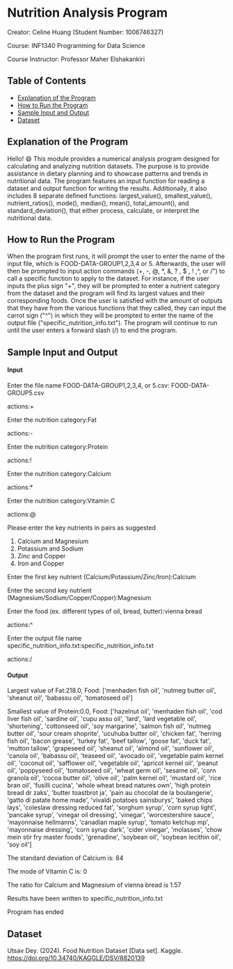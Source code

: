 # Nutrition Analysis Program

Creator: Celine Huang (Student Number: 1006746327)

Course: INF1340 Programming for Data Science

Course Instructor: Professor Maher Elshakankiri


## Table of Contents
- [Explanation of the Program](#explanation-of-the-program)
- [How to Run the Program](#how-to-run-the-program)
- [Sample Input and Output](#sample-input-and-output)
- [Dataset](#dataset)
 
## Explanation of the Program 
Hello! :smile: This module provides a numerical analysis program designed for calculating and analyzing nutrition datasets.
The purpose is to provide assistance in dietary planning and to showcase patterns and trends in nutritional data.
The program features an input function for reading a dataset and output function for writing the results. 
Additionally, it also includes 8 separate defined functions: largest_value(), smallest_value(), nutrient_ratios(), mode(), median(), mean(), total_amount(), and standard_deviation(), that either process, calculate, or interpret the nutritional data. 

## How to Run the Program
When the program first runs, it will prompt the user to enter the name of the input file, which is FOOD-DATA-GROUP1,2,3,4 or 5. Afterwards, the user will then be prompted to input action commands (+, -, @, *, &, ? , $ , ! ,^, or /") to call a specific function to apply to the dataset. For instance, if the user inputs the plus sign "+", they will be prompted to enter a nutrient category from the dataset and the program will find its largest values and their corresponding foods. Once the user is satisfied with the amount of outputs that they have from the various functions that they called, they can input the carrot sign ("^") in which they will be prompted to enter the name of the output file ("specific_nutrition_info.txt"). The program will continue to run until the user enters a forward slash (/) to end the program. 

## Sample Input and Output

#### Input
Enter the file name FOOD-DATA-GROUP1,2,3,4, or 5.csv: FOOD-DATA-GROUP5.csv

actions:+

Enter the nutrition category:Fat

actions:-

Enter the nutrition category:Protein

actions:!

Enter the nutrition category:Calcium

actions:*

Enter the nutrition category:Vitamin C

actions:@

Please enter the key nutrients in pairs as suggested
1. Calcium and Magnesium
2. Potassium and Sodium
3. Zinc and Copper
4. Iron and Copper

Enter the first key nutrient (Calcium/Potassium/Zinc/Iron):Calcium

Enter the second key nutrient (Magnesium/Sodium/Copper/Copper):Magnesium

Enter the food (ex. different types of oil, bread, butter):vienna bread

actions:^

Enter the output file name specific_nutrition_info.txt:specific_nutrition_info.txt

actions:/

#### Output

Largest value of Fat:218.0, Food: ['menhaden fish oil', 'nutmeg butter oil', 'sheanut oil', 'babassu oil', 'tomatoseed oil']

Smallest value of Protein:0.0, Food: ['hazelnut oil', 'menhaden fish oil', 'cod liver fish oil', 'sardine oil', 'cupu assu oil', 'lard', 'lard vegetable oil', 'shortening', 'cottonseed oil', 'soy margarine', 'salmon fish oil', 'nutmeg butter oil', 'sour cream shoprite', 'ucuhuba butter oil', 'chicken fat', 'herring fish oil', 'bacon grease', 'turkey fat', 'beef tallow', 'goose fat', 'duck fat', 'mutton tallow', 'grapeseed oil', 'sheanut oil', 'almond oil', 'sunflower oil', 'canola oil', 'babassu oil', 'teaseed oil', 'avocado oil', 'vegetable palm kernel oil', 'coconut oil', 'safflower oil', 'vegetable oil', 'apricot kernel oil', 'peanut oil', 'poppyseed oil', 'tomatoseed oil', 'wheat germ oil', 'sesame oil', 'corn granola oil', 'cocoa butter oil', 'olive oil', 'palm kernel oil', 'mustard oil', 'rice bran oil', 'fusilli cucina', 'whole wheat bread natures own', 'high protein bread dr zaks', 'butter toastbrot ja', 'pain au chocolat de la boulangerie', 'gatto di patate home made', 'vivaldi potatoes sainsburys', 'baked chips lays', 'coleslaw dressing reduced fat', 'sorghum syrup', 'corn syrup light', 'pancake syrup', 'vinegar oil dressing', 'vinegar', 'worcestershire sauce', 'mayonnaise hellmanns', 'canadian maple syrup', 'tomato ketchup mp', 'mayonnaise dressing', 'corn syrup dark', 'cider vinegar', 'molasses', 'chow mein stir fry master foods', 'grenadine', 'soybean oil', 'soybean lecithin oil', 'soy oil']

The standard deviation of Calcium is: 84

The mode of Vitamin C is: 0

The ratio for Calcium and Magnesium of vienna bread is 1.57

Results have been written to specific_nutrition_info.txt

Program has ended

## Dataset
Utsav Dey. (2024). Food Nutrition Dataset [Data set]. Kaggle. https://doi.org/10.34740/KAGGLE/DSV/8820139




